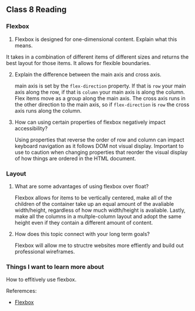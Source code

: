 ## Class 8 Reading 

### Flexbox

1. Flexbox is designed for one-dimensional content. Explain what this means.

  It takes in a combination of different items of different sizes and returns the best layout for those items.  It allows for flexible boundaries.

2. Explain the difference between the main axis and cross axis.

    main axis is set by the `flex-direction` property. If that is `row` your main axis along the row, if that is `column` your main axis is along the column. Flex items move as a group along the main axis. The cross axis runs in the other direction to the main axis, so if `flex-direction` is `row` the cross axis runs along the column.

3. How can using certain properties of flexbox negatively impact accessibility?

    Using properties that reverse the order of row and column can impact keyboard navigation as it follows DOM not visual display. Important to use to caution when changing properties that reorder the visual display of how things are ordered in the HTML document.  


### Layout

1. What are some advantages of using flexbox over float?

    Flexbox allows for items to be vertically centered, make all of the children of the container take up an equal amount of the avaliable width/height, regardless of how much width/height is avaliable. Lastly, make all the columns in a multple-column layout and adopt the same height even if they contain a different amount of content.


2. How does this topic connect with your long term goals? 

     Flexbox will allow me to structre websites more effiently and build out professional wireframes. 


  ### Things I want to learn more about

  How to effitively use flexbox. 

  Referemces:

  * [Flexbox](https://developer.mozilla.org/en-US/docs/Learn/CSS/CSS_layout/Flexbox)